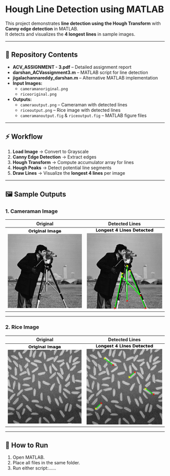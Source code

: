 # Hough Line Detection using MATLAB

This project demonstrates **line detection using the Hough Transform** with **Canny edge detection** in MATLAB.  
It detects and visualizes the **4 longest lines** in sample images.  


---

## 📂 Repository Contents

- **ACV_ASSIGNMENT - 3.pdf** – Detailed assignment report
- **darshan_ACVassignment3.m** – MATLAB script for line detection
- **jigalachannareddy_darshan.m** – Alternative MATLAB implementation
- **Input Images:**  
  - `cameramanoriginal.png`  
  - `riceoriginal.png`  
- **Outputs:**  
  - `cameraoutput.png` – Cameraman with detected lines  
  - `riceoutput.png` – Rice image with detected lines  
  - `cameramanoutput.fig` & `riceoutput.fig` – MATLAB figure files  

---

## ⚡ Workflow

1. **Load Image** → Convert to Grayscale  
2. **Canny Edge Detection** → Extract edges  
3. **Hough Transform** → Compute accumulator array for lines  
4. **Hough Peaks** → Detect potential line segments  
5. **Draw Lines** → Visualize the **longest 4 lines** per image

---

## 🖼️ Sample Outputs

### **1. Cameraman Image**

Original | Detected Lines
:-------------------------:|:-------------------------:
![Cameraman Original](cameramanoriginal.png) | ![Cameraman Output](cameraoutput.png)

---

### **2. Rice Image**

Original | Detected Lines
:-------------------------:|:-------------------------:
![Rice Original](riceoriginal.png) | ![Rice Output](riceoutput.png)

---

## 🚀 How to Run

1. Open MATLAB.  
2. Place all files in the same folder.  
3. Run either script:......
>>>>
```matlab
